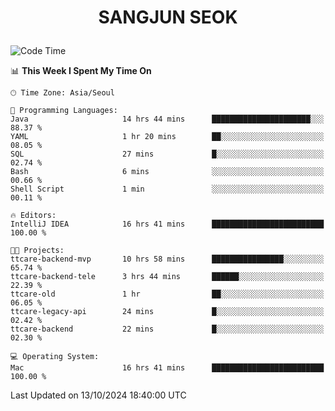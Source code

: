 <h1>
 <p align="center">
   SANGJUN SEOK
 </p>
</h1>

<!--START_SECTION:waka-->
![Code Time](http://img.shields.io/badge/Code%20Time-3%2C834%20hrs%2051%20mins-blue)

📊 **This Week I Spent My Time On** 

```text
🕑︎ Time Zone: Asia/Seoul

💬 Programming Languages: 
Java                     14 hrs 44 mins      ██████████████████████░░░   88.37 % 
YAML                     1 hr 20 mins        ██░░░░░░░░░░░░░░░░░░░░░░░   08.05 % 
SQL                      27 mins             █░░░░░░░░░░░░░░░░░░░░░░░░   02.74 % 
Bash                     6 mins              ░░░░░░░░░░░░░░░░░░░░░░░░░   00.66 % 
Shell Script             1 min               ░░░░░░░░░░░░░░░░░░░░░░░░░   00.11 % 

🔥 Editors: 
IntelliJ IDEA            16 hrs 41 mins      █████████████████████████   100.00 % 

🐱‍💻 Projects: 
ttcare-backend-mvp       10 hrs 58 mins      ████████████████░░░░░░░░░   65.74 % 
ttcare-backend-tele      3 hrs 44 mins       ██████░░░░░░░░░░░░░░░░░░░   22.39 % 
ttcare-old               1 hr                ██░░░░░░░░░░░░░░░░░░░░░░░   06.05 % 
ttcare-legacy-api        24 mins             █░░░░░░░░░░░░░░░░░░░░░░░░   02.42 % 
ttcare-backend           22 mins             █░░░░░░░░░░░░░░░░░░░░░░░░   02.30 % 

💻 Operating System: 
Mac                      16 hrs 41 mins      █████████████████████████   100.00 % 
```


 Last Updated on 13/10/2024 18:40:00 UTC
<!--END_SECTION:waka-->
